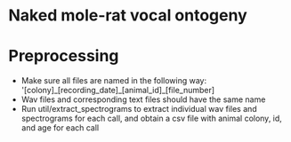 # Naked mole-rat vocal ontogeny

# Preprocessing
- Make sure all files are named in the following way: '[colony]\_[recording\_date]\_[animal\_id]\_[file_number]
- Wav files and corresponding text files should have the same name
- Run util/extract_spectrograms to extract individual wav files and spectrograms for each call, and obtain a csv file with animal colony, id, and age for each call


